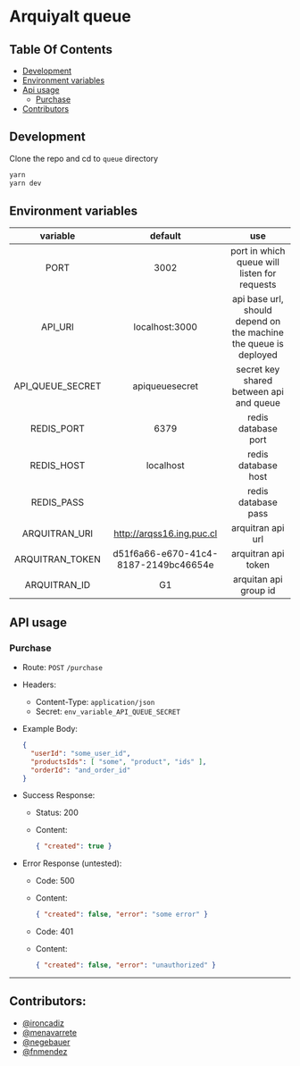 # Arquiyalt queue

## Table Of Contents

- [Development](#development)
- [Environment variables](#environment-variables)
- [Api usage](#api-usage)
  - [Purchase](#purchase)
- [Contributors](#contributors)

## Development

Clone the repo and cd to `queue` directory

```bash
yarn
yarn dev
```

## Environment variables

|variable|default|use|
|:-:|:-:|:-:|
|PORT|3002|port in which queue will listen for requests|
|API_URI|localhost:3000|api base url, should depend on the machine the queue is deployed|
|API_QUEUE_SECRET|apiqueuesecret|secret key shared between api and queue|
|REDIS_PORT|6379|redis database port|
|REDIS_HOST|localhost|redis database host|
|REDIS_PASS||redis database pass|
|ARQUITRAN_URI|http://arqss16.ing.puc.cl|arquitran api url|
|ARQUITRAN_TOKEN|d51f6a66-e670-41c4-8187-2149bc46654e|arquitran api token|
|ARQUITRAN_ID|G1|arquitan api group id|

## API usage

### Purchase
- Route: `POST` `/purchase`

- Headers:
  - Content-Type: `application/json`
  - Secret: `env_variable_API_QUEUE_SECRET`

- Example Body:

  ```json
  {
    "userId": "some_user_id",
    "productsIds": [ "some", "product", "ids" ],
    "orderId": "and_order_id"
  }
  ```

- Success Response:

  - Status: 200
  - Content:

    ```json
    { "created": true }
    ```

- Error Response (untested):

  - Code: 500
  - Content:

    ```json
    { "created": false, "error": "some error" }
    ```

  - Code: 401
  - Content:

    ```json
    { "created": false, "error": "unauthorized" }
    ```

***

## Contributors:

- [@ironcadiz](https://github.com/ironcadiz)
- [@menavarrete](https://github.com/menavarrete)
- [@negebauer](https://github.com/negebauer)
- [@fnmendez](https://github.com/fnmendez)
